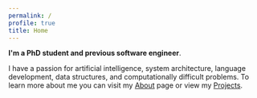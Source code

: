 ```yaml
---
permalink: /
profile: true
title: Home
---
```


**I'm a PhD student and previous software engineer**. 

I have a passion for artificial intelligence, system architecture, language development, data structures, and computationally difficult problems. To learn more about me you can visit my [About]({{site.baseurl}}/about) page or view my [Projects]({{site.baseurl}}/projects).